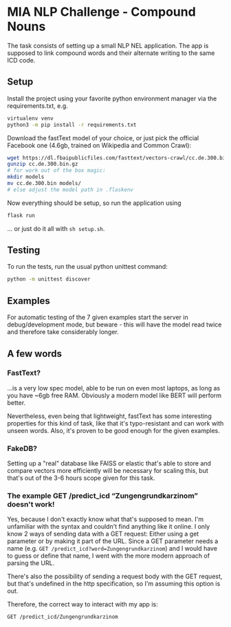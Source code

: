 # MIA NLP Challenge - Compound Nouns

The task consists of setting up a small NLP NEL application.
The app is supposed to link compound words and their alternate writing to the same ICD code.

## Setup

Install the project using your favorite python environment manager via the requirements.txt, e.g.
```bash
virtualenv venv
python3 -m pip install -r requirements.txt
```

Download the fastText model of your choice, or just pick the official Facebook one (4.6gb, trained on Wikipedia and Common Crawl):
```bash
wget https://dl.fbaipublicfiles.com/fasttext/vectors-crawl/cc.de.300.bin.gz
gunzip cc.de.300.bin.gz
# for work out of the box magic:
mkdir models
mv cc.de.300.bin models/
# else adjust the model path in .flaskenv
```

Now everything should be setup, so run the application using
```bash
flask run
```

... or just do it all with `sh setup.sh`.

## Testing

To run the tests, run the usual python unittest command:
```bash
python -m unittest discover
```

## Examples

For automatic testing of the 7 given examples start the server in debug/development mode, but beware - this will have the model read twice and therefore take considerably longer. 

## A few words

### FastText?

...is a very low spec model, able to be run on even most laptops, as long as you have ~6gb free RAM. Obviously a modern model like BERT will perform better.

Nevertheless, even being that lightweight, fastText has some interesting properties for this kind of task, like that it's typo-resistant and can work with unseen words. Also, it's proven to be good enough for the given examples.

### FakeDB?

Setting up a "real" database like FAISS or elastic that's able to store and compare vectors more efficiently will be necessary for scaling this, but that's out of the 3-6 hours scope given for this task.

### The example GET /predict_icd “Zungengrundkarzinom” doesn't work!

Yes, because I don't exactly know what that's supposed to mean. I'm unfamiliar with the syntax and couldn't find anything like it online. I only know 2 ways of sending data with a GET request: Either using a get parameter or by making it part of the URL.
Since a GET parameter needs a name (e.g. `GET /predict_icd?word=Zungengrundkarzinom`) and I would have to guess or define that name, I went with the more modern approach of parsing the URL.

There's also the possibility of sending a request body with the GET request, but that's undefined in the http specification, so I'm assuming this option is out. 

Therefore, the correct way to interact with my app is:
```http request
GET /predict_icd/Zungengrundkarzinom
```